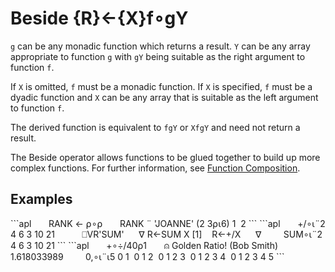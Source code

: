 <div style="display: none;">
  ∘
</div>






<h1 class="heading"><span class="name">Beside</span> <span class="command">{R}←{X}f∘gY</span></h1>



`g` can be any monadic function which returns a result.  `Y` can be any array appropriate to function `g` with `gY` being suitable as the right argument to function `f`.


If `X` is omitted, `f` must be a monadic function. If `X` is specified, `f` must be a dyadic function and `X` can be any array that is suitable as the left argument to function `f`.


The derived function is equivalent to `fgY` or `XfgY` and need not return a result.


The Beside operator allows functions to be glued together to build up more complex functions. For further information, see [Function Composition](../operator-syntax#function-composition).


<h2 class="example">Examples</h2>
```apl
      RANK ← ⍴∘⍴
      RANK ¨ 'JOANNE' (2 3⍴⍳6)
 1  2
```
```apl
      +/∘⍳¨2 4 6
3 10 21
 
 
      ⎕VR'SUM'
     ∇ R←SUM X
[1]    R←+/X
     ∇
 
      SUM∘⍳¨2 4 6
3 10 21
```
```apl
      +∘÷/40⍴1       ⍝ Golden Ratio! (Bob Smith)
1.618033989
 
      0,∘⍳¨⍳5
0 1  0 1 2  0 1 2 3  0 1 2 3 4  0 1 2 3 4 5
```


